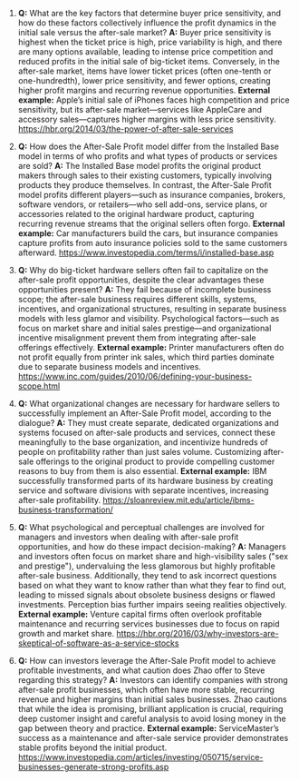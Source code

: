 1. **Q:** What are the key factors that determine buyer price sensitivity, and how do these factors collectively influence the profit dynamics in the initial sale versus the after-sale market?
   **A:** Buyer price sensitivity is highest when the ticket price is high, price variability is high, and there are many options available, leading to intense price competition and reduced profits in the initial sale of big-ticket items. Conversely, in the after-sale market, items have lower ticket prices (often one-tenth or one-hundredth), lower price sensitivity, and fewer options, creating higher profit margins and recurring revenue opportunities.
   **External example:** Apple’s initial sale of iPhones faces high competition and price sensitivity, but its after-sale market—services like AppleCare and accessory sales—captures higher margins with less price sensitivity. https://hbr.org/2014/03/the-power-of-after-sale-services

2. **Q:** How does the After-Sale Profit model differ from the Installed Base model in terms of who profits and what types of products or services are sold?
   **A:** The Installed Base model profits the original product makers through sales to their existing customers, typically involving products they produce themselves. In contrast, the After-Sale Profit model profits different players—such as insurance companies, brokers, software vendors, or retailers—who sell add-ons, service plans, or accessories related to the original hardware product, capturing recurring revenue streams that the original sellers often forgo.
   **External example:** Car manufacturers build the cars, but insurance companies capture profits from auto insurance policies sold to the same customers afterward. https://www.investopedia.com/terms/i/installed-base.asp

3. **Q:** Why do big-ticket hardware sellers often fail to capitalize on the after-sale profit opportunities, despite the clear advantages these opportunities present?
   **A:** They fail because of incomplete business scope; the after-sale business requires different skills, systems, incentives, and organizational structures, resulting in separate business models with less glamor and visibility. Psychological factors—such as focus on market share and initial sales prestige—and organizational incentive misalignment prevent them from integrating after-sale offerings effectively.
   **External example:** Printer manufacturers often do not profit equally from printer ink sales, which third parties dominate due to separate business models and incentives. https://www.inc.com/guides/2010/06/defining-your-business-scope.html

4. **Q:** What organizational changes are necessary for hardware sellers to successfully implement an After-Sale Profit model, according to the dialogue?
   **A:** They must create separate, dedicated organizations and systems focused on after-sale products and services, connect these meaningfully to the base organization, and incentivize hundreds of people on profitability rather than just sales volume. Customizing after-sale offerings to the original product to provide compelling customer reasons to buy from them is also essential.
   **External example:** IBM successfully transformed parts of its hardware business by creating service and software divisions with separate incentives, increasing after-sale profitability. https://sloanreview.mit.edu/article/ibms-business-transformation/

5. **Q:** What psychological and perceptual challenges are involved for managers and investors when dealing with after-sale profit opportunities, and how do these impact decision-making?
   **A:** Managers and investors often focus on market share and high-visibility sales ("sex and prestige"), undervaluing the less glamorous but highly profitable after-sale business. Additionally, they tend to ask incorrect questions based on what they want to know rather than what they fear to find out, leading to missed signals about obsolete business designs or flawed investments. Perception bias further impairs seeing realities objectively.
   **External example:** Venture capital firms often overlook profitable maintenance and recurring services businesses due to focus on rapid growth and market share. https://hbr.org/2016/03/why-investors-are-skeptical-of-software-as-a-service-stocks

6. **Q:** How can investors leverage the After-Sale Profit model to achieve profitable investments, and what caution does Zhao offer to Steve regarding this strategy?
   **A:** Investors can identify companies with strong after-sale profit businesses, which often have more stable, recurring revenue and higher margins than initial sales businesses. Zhao cautions that while the idea is promising, brilliant application is crucial, requiring deep customer insight and careful analysis to avoid losing money in the gap between theory and practice.
   **External example:** ServiceMaster’s success as a maintenance and after-sale service provider demonstrates stable profits beyond the initial product. https://www.investopedia.com/articles/investing/050715/service-businesses-generate-strong-profits.asp
